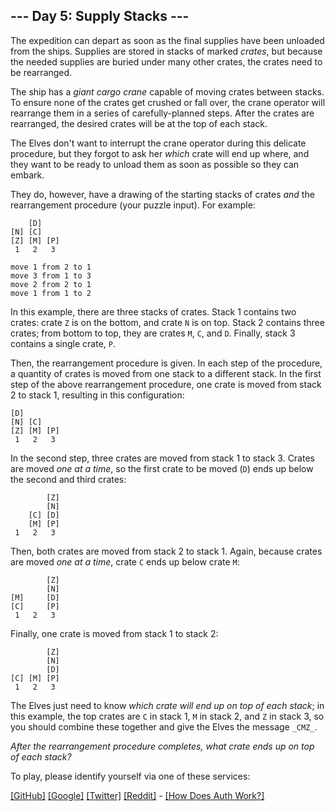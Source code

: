 ## --- Day 5: Supply Stacks ---

The expedition can depart as soon as the final supplies have been unloaded from the ships. Supplies are stored in stacks of marked  _crates_, but because the needed supplies are buried under many other crates, the crates need to be rearranged.

The ship has a  _giant cargo crane_  capable of moving crates between stacks. To ensure none of the crates get crushed or fall over, the crane operator will rearrange them in a series of carefully-planned steps. After the crates are rearranged, the desired crates will be at the top of each stack.

The Elves don't want to interrupt the crane operator during this delicate procedure, but they forgot to ask her  _which_  crate will end up where, and they want to be ready to unload them as soon as possible so they can embark.

They do, however, have a drawing of the starting stacks of crates  _and_  the rearrangement procedure (your puzzle input). For example:

```
    [D]    
[N] [C]    
[Z] [M] [P]
 1   2   3 

move 1 from 2 to 1
move 3 from 1 to 3
move 2 from 2 to 1
move 1 from 1 to 2
```

In this example, there are three stacks of crates. Stack 1 contains two crates: crate  `Z`  is on the bottom, and crate  `N`  is on top. Stack 2 contains three crates; from bottom to top, they are crates  `M`,  `C`, and  `D`. Finally, stack 3 contains a single crate,  `P`.

Then, the rearrangement procedure is given. In each step of the procedure, a quantity of crates is moved from one stack to a different stack. In the first step of the above rearrangement procedure, one crate is moved from stack 2 to stack 1, resulting in this configuration:

```
[D]        
[N] [C]    
[Z] [M] [P]
 1   2   3 
```

In the second step, three crates are moved from stack 1 to stack 3. Crates are moved  _one at a time_, so the first crate to be moved (`D`) ends up below the second and third crates:

```
        [Z]
        [N]
    [C] [D]
    [M] [P]
 1   2   3
```

Then, both crates are moved from stack 2 to stack 1. Again, because crates are moved  _one at a time_, crate  `C`  ends up below crate  `M`:

```
        [Z]
        [N]
[M]     [D]
[C]     [P]
 1   2   3
```

Finally, one crate is moved from stack 1 to stack 2:

```
        [Z]
        [N]
        [D]
[C] [M] [P]
 1   2   3
```

The Elves just need to know  _which crate will end up on top of each stack_; in this example, the top crates are  `C`  in stack 1,  `M`  in stack 2, and  `Z`  in stack 3, so you should combine these together and give the Elves the message  `_CMZ_`.

_After the rearrangement procedure completes, what crate ends up on top of each stack?_

To play, please identify yourself via one of these services:

[[GitHub]](https://adventofcode.com/auth/github)  [[Google]](https://adventofcode.com/auth/google)  [[Twitter]](https://adventofcode.com/auth/twitter)  [[Reddit]](https://adventofcode.com/auth/reddit)  -  [[How Does Auth Work?]](https://adventofcode.com/about#faq_auth)